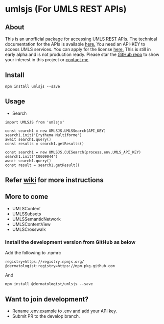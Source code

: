 # umlsjs (For UMLS REST APIs)

## About
This is an unofficial package for accessing [UMLS REST APIs](https://documentation.uts.nlm.nih.gov/rest/home.html). The technical documentation for the APIs is available [here.](https://documentation.uts.nlm.nih.gov/) You need an API-KEY to access UMLS services. You can apply for the license [here.](https://uts.nlm.nih.gov/license.html) This is still in early alpha and is not production ready. Please star the [GitHub repo](https://github.com/dermatologist/umlsjs) to show your interest in this project or [contact me](https://nuchange.ca/contact).

## Install
```
npm install umlsjs --save

```

## Usage

* Search

```
import UMLSJS from 'umlsjs'

const search1 = new UMLSJS.UMLSSearch(API_KEY)
search1.init('Erythema Multiforme')
await search1.query()
const results = search1.getResults()

const search1 = new UMLSJS.CUISearch(process.env.UMLS_API_KEY)
search1.init('C0009044')
await search1.query()
const result = search1.getResult()
```

## Refer [wiki](https://github.com/dermatologist/umlsjs/wiki/Instructions) for more instructions

## More to come

* UMLSContent
* UMLSSubsets
* UMLSSemanticNetwork
* UMLSContentView
* UMLSCrosswalk

### Install the development version from GitHub as below

Add the following to .npmrc

```
registry=https://registry.npmjs.org/
@dermatologist:registry=https://npm.pkg.github.com

```
And

```
npm install @dermatologist/umlsjs --save

```


## Want to join development?

* Rename .env.example to .env and add your API key.
* Submit PR to the develop branch.
